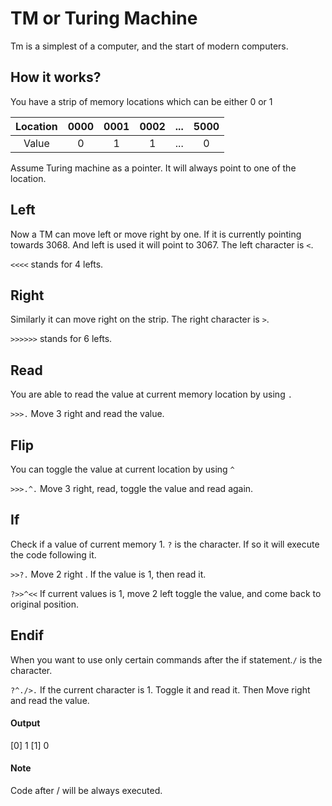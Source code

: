 # TM or Turing Machine
Tm is a simplest of a computer, and the start of modern computers.

## How it works?
You have a strip of memory locations which can be either 0 or 1

| Location| 0000 | 0001 | 0002 | ... | 5000 |
|:----:|:----:|:----:|:----:|:---:|:----:|
|Value| 0    |   1  |  1   |  ...| 0    |

Assume Turing machine as a pointer.
It will always point to one of the location.

## Left
Now a TM can move left or move right by one.
If it is currently pointing towards 3068. And left is used it will point to 3067.
The left character is `<`.

`<<<<` stands for 4 lefts.


## Right
Similarly it can move right on the strip.
The right character is `>`.

`>>>>>>` stands for 6 lefts.

## Read
You are able to read the value at current memory location by using `.`

`>>>.` Move 3 right and read the value.

## Flip
You can toggle the value at current location by using `^`

`>>>.^.` Move 3 right, read, toggle the value and read again.

## If
Check if a value of current memory 1. `?` is the character.
If so it will execute the code following it.

`>>?.` Move 2 right . If the value is 1, then read it.

`?>>^<<` If current values is 1, move 2 left toggle the value, and come back to original position.

## Endif
When you want to use only certain commands after the if statement.`/` is the character.

`?^./>.` If the current character is 1. Toggle it and read it. Then Move right and read the value.

#### Output
[0] 1
[1] 0

#### Note
Code after / will be always executed.



